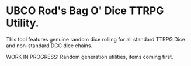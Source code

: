 # UBCO Rod's Bag O' Dice TTRPG Utility.

This tool features genuine random dice rolling for all standard TTRPG Dice and non-standard DCC dice chains.

WORK IN PROGRESS:
Random generation utilities, items coming first.
